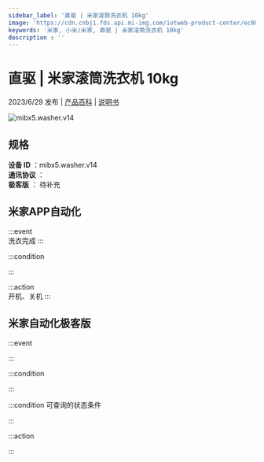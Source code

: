 ```yaml
---
sidebar_label: '直驱 | 米家滚筒洗衣机 10kg'
image: 'https://cdn.cnbj1.fds.api.mi-img.com/iotweb-product-center/ec808d415cc72014c2cdd13f96bbbf80_1681304241270.png?GalaxyAccessKeyId=AKVGLQWBOVIRQ3XLEW&Expires=9223372036854775807&Signature=At3EyEUiykAvxMoBLLbVly2VQlg='
keywords: '米家, 小米/米家, 直驱 | 米家滚筒洗衣机 10kg'
description : ''
---
```

# 直驱 | 米家滚筒洗衣机 10kg

2023/6/29 发布 | [产品百科](https://home.mi.com/webapp/content/baike/product/index.html?model=mibx5.washer.v14/) | [说明书](https://home.mi.com/views/introduction.html?model=mibx5.washer.v14&region=cn)

![mibx5.washer.v14](https://cdn.cnbj1.fds.api.mi-img.com/iotweb-product-center/ec808d415cc72014c2cdd13f96bbbf80_1681304241270.png?GalaxyAccessKeyId=AKVGLQWBOVIRQ3XLEW&Expires=9223372036854775807&Signature=At3EyEUiykAvxMoBLLbVly2VQlg=)

## 规格  
> 
**设备 ID** ：mibx5.washer.v14  
**通讯协议** ：  
**极客版**  ： 待补充 


## 米家APP自动化  

:::event  
洗衣完成
:::

:::condition  

:::

:::action   
开机、关机
:::

## 米家自动化极客版  

:::event  

:::

:::condition  

:::

:::condition 可查询的状态条件  

:::

:::action  

:::

        
